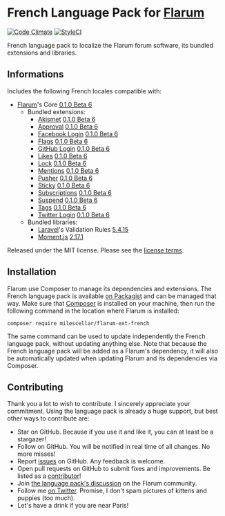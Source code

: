 # French Language Pack for [Flarum](http://flarum.org/)

[![Code Climate](https://codeclimate.com/github/milescellar/flarum-ext-french/badges/gpa.svg)](https://codeclimate.com/github/milescellar/flarum-ext-french) [![StyleCI](https://styleci.io/repos/70081209/shield?style=flat&branch=master)](https://styleci.io/repos/70081209)

French language pack to localize the Flarum forum software, its bundled extensions and libraries.

## Informations

Includes the following French locales compatible with:

- [Flarum](https://github.com/flarum/core)'s Core [0.1.0 Beta 6](https://github.com/flarum/core/releases/tag/v0.1.0-beta.6)
  - Bundled extensions:
    - [Akismet](https://github.com/flarum/flarum-ext-akismet) [0.1.0 Beta 6](https://github.com/flarum/flarum-ext-akismet/releases/tag/v0.1.0-beta.6)
    - [Approval](https://github.com/flarum/flarum-ext-approval) [0.1.0 Beta 6](https://github.com/flarum/flarum-ext-approval/releases/tag/v0.1.0-beta.6)
    - [Facebook Login](https://github.com/flarum/flarum-ext-auth-facebook) [0.1.0 Beta 6](https://github.com/flarum/flarum-ext-auth-facebook/releases/tag/v0.1.0-beta.6)
    - [Flags](https://github.com/flarum/flarum-ext-flags) [0.1.0 Beta 6](https://github.com/flarum/flarum-ext-flags/releases/tag/v0.1.0-beta.6)
    - [GitHub Login](https://github.com/flarum/flarum-ext-auth-github) [0.1.0 Beta 6](https://github.com/flarum/flarum-ext-auth-github/releases/tag/v0.1.0-beta.6)
    - [Likes](https://github.com/flarum/flarum-ext-likes) [0.1.0 Beta 6](https://github.com/flarum/flarum-ext-likes/releases/tag/v0.1.0-beta.6)
    - [Lock](https://github.com/flarum/flarum-ext-lock) [0.1.0 Beta 6](https://github.com/flarum/flarum-ext-lock/releases/tag/v0.1.0-beta.6)
    - [Mentions](https://github.com/flarum/flarum-ext-mentions) [0.1.0 Beta 6](https://github.com/flarum/flarum-ext-mentions/releases/tag/v0.1.0-beta.6)
    - [Pusher](https://github.com/flarum/flarum-ext-pusher) [0.1.0 Beta 6](https://github.com/flarum/flarum-ext-pusher/releases/tag/v0.1.0-beta.6)
    - [Sticky](https://github.com/flarum/flarum-ext-sticky) [0.1.0 Beta 6](https://github.com/flarum/flarum-ext-sticky/releases/tag/v0.1.0-beta.6)
    - [Subscriptions](https://github.com/flarum/flarum-ext-subscriptions) [0.1.0 Beta 6](https://github.com/flarum/flarum-ext-subscriptions/releases/tag/v0.1.0-beta.6)
    - [Suspend](https://github.com/flarum/flarum-ext-suspend) [0.1.0 Beta 6](https://github.com/flarum/flarum-ext-suspend/releases/tag/v0.1.0-beta.6)
    - [Tags](https://github.com/flarum/flarum-ext-tags) [0.1.0 Beta 6](https://github.com/flarum/flarum-ext-tags/releases/tag/v0.1.0-beta.6)
    - [Twitter Login](https://github.com/flarum/flarum-ext-auth-twitter) [0.1.0 Beta 6](https://github.com/flarum/flarum-ext-auth-twitter/releases/tag/v0.1.0-beta.6)
  - Bundled libraries:
    - [Laravel](https://github.com/laravel/laravel)'s Validation Rules [5.4.15](https://github.com/laravel/laravel/releases/tag/v5.4.15)
    - [Moment.js](https://github.com/moment/moment) [2.17.1](https://github.com/moment/moment/releases/tag/2.17.1)

Released under the MIT license. Please see the [license terms](https://github.com/milescellar/flarum-ext-french/blob/master/LICENSE).

## Installation

Flarum use Composer to manage its dependencies and extensions. The French language pack is available [on Packagist](https://packagist.org/packages/milescellar/flarum-ext-french) and can be managed that way. Make sure that [Composer](https://getcomposer.org/) is installed on your machine, then run the following command in the location where Flarum is installed:

```shell
composer require milescellar/flarum-ext-french
```

The same command can be used to update independently the French language pack, without updating anything else. Note that because the French language pack will be added as a Flarum's dependency, it will also be automatically updated when updating Flarum and its dependencies via Composer.

## Contributing

Thank you a lot to wish to contribute. I sincerely appreciate your commitment. Using the language pack is already a huge support, but best other ways to contribute are:

- Star on GitHub. Because if you use it and like it, you can at least be a stargazer!
- Follow on GitHub. You will be notified in real time of all changes. No more misses!
- Report [issues](https://github.com/milescellar/flarum-ext-french/issues) on GitHub. Any feedback is welcome.
- Open pull requests on GitHub to submit fixes and improvements. Be listed as a [contributor](https://github.com/milescellar/flarum-ext-french/graphs/contributors)!
- Join [the language pack's discussion](https://discuss.flarum.org/d/615-french-language-pack) on the Flarum community.
- Follow me [on Twitter](https://twitter.com/milescellar). Promise, I don't spam pictures of kittens and puppies (too much).
- Let's have a drink if you are near Paris!
